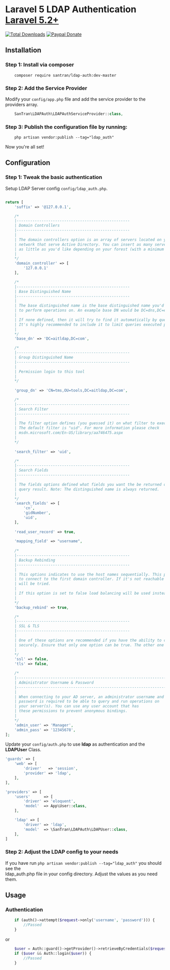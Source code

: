 Laravel 5 LDAP Authentication [Laravel 5.2+](http://laravel.com/)  
======================

[![Total Downloads](https://img.shields.io/packagist/dt/santran/ldap-auth.svg)](https://packagist.org/packages/santran/ldap-auth)
[![Paypal Donate](https://www.paypalobjects.com/en_US/i/btn/btn_donate_SM.gif)](http://paypal.me/MrSanTran)

## Installation

### Step 1: Install via composer
```
    composer require santran/ldap-auth:dev-master
```

### Step 2: Add the Service Provider

Modify your `config/app.php` file and add the service provider to the providers array.

```php
    SanTran\LDAPAuth\LDAPAuthServiceProvider::class,
```

### Step 3: Publish the configuration file by running:

```
    php artisan vendor:publish --tag="ldap_auth"
```

Now you're all set!

## Configuration

### Step 1: Tweak the basic authentication

Setup LDAP Server config `config/ldap_auth.php`.

```php

return [
    'suffix' => '@127.0.0.1',

    /*
    |--------------------------------------------------
    | Domain Controllers
    |--------------------------------------------------
    |
    | The domain controllers option is an array of servers located on your
    | network that serve Active Directory. You can insert as many servers or
    | as little as you'd like depending on your forest (with a minimum of one).
    |
    */
    'domain_controller' => [
        '127.0.0.1'
    ],

    /*
    |--------------------------------------------------
    | Base Distinguished Name
    |--------------------------------------------------
    |
    | The base distinguished name is the base distinguished name you'd like
    | to perform operations on. An example base DN would be DC=dns,DC=example,DC=local.
    |
    | If none defined, then it will try to find it automatically by querying your server.
    | It's highly recommended to include it to limit queries executed per request.
    |
    */
    'base_dn' => 'DC=aitldap,DC=com',

    /*
    |--------------------------------------------------
    | Group Distinguished Name
    |--------------------------------------------------
    |
    | Permission login to this tool
    |
    */
    
    'group_dn' => 'CN=tms,OU=tools,DC=aitldap,DC=com',

    /*
    |--------------------------------------------------
    | Search Filter
    |--------------------------------------------------
    |
    | The filter option defines (you guessed it) on what filter to execute a query on.
    | The default filter is "uid". For more information please check
    | msdn.microsoft.com/En-US/library/aa746475.aspx
    |
    */
    
    'search_filter' => 'uid',

    /*
    |--------------------------------------------------
    | Search Fields
    |--------------------------------------------------
    |
    | The fields options defined what fields you want the be returned on a successful
    | query result. Note: The distinguished name is always returned.
    |
    */
    'search_fields' => [
        'cn',
        'gidNumber',
        'uid',
    ],
    
    'read_user_record' => true,
    
    'mapping_field' => "username",
    
    /*
    |--------------------------------------------------
    | Backup Rebinding
    |--------------------------------------------------
    |
    | This options indicates to use the host names sequentially. This package will try
    | to connect to the first domain controller. If it's not reachable the next DC
    | will be tried.
    |
    | If this option is set to false load balancing will be used instead for multiple DC.
    |
    */
    'backup_rebind' => true,

    /*
    |--------------------------------------------------
    | SSL & TLS
    |--------------------------------------------------
    |
    | One of these options are recommended if you have the ability to connect to your server
    | securely. Ensure that only one option can be true. The other one must be false.
    |
    */
    'ssl' => false,
    'tls' => false,

    /*
    |--------------------------------------------------------------------------
    | Administrator Username & Password
    |--------------------------------------------------------------------------
    |
    | When connecting to your AD server, an administrator username and
    | password is required to be able to query and run operations on
    | your server(s). You can use any user account that has
    | these permissions to prevent anonymous bindings.
    |
    */
    'admin_user' => 'Manager',
    'admin_pass' => '12345678',
];
```


Update your `config/auth.php` to use **ldap** as authentication and the **LDAPUser** Class.

```php
'guards' => [
  	'web' => [
  		'driver'   => 'session',
  		'provider' => 'ldap',
	],
],

'providers' => [
	'users'      => [
		'driver' => 'eloquent',
		'model'  => App\User::class,
	],

	'ldap' => [
		'driver' => 'ldap',
		'model'  => \SanTran\LDAPAuth\LDAPUser::class,
	],
]
```


### Step 2: Adjust the LDAP config to your needs

If you have run `php artisan vendor:publish --tag="ldap_auth"` you should see the  
ldap_auth.php file in your config directory. Adjust the values as you need them.

## Usage

### Authentication
```php
    if (auth()->attempt($request->only('username', 'password'))) {
        //Passed
    }
```
or
```php
    $user = Auth::guard()->getProvider()->retrieveByCredentials($request->only('username', 'password'));
    if ($user && Auth::login($user)) {
        //Passed
    }
```
